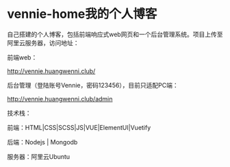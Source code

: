 # vennie-home我的个人博客

自己搭建的个人博客，包括前端响应式web网页和一个后台管理系统。项目上传至阿里云服务器，访问地址：

前端web：

http://vennie.huangwenni.club/

后台管理（登陆账号Vennie，密码123456），目前只适配PC端：

http://vennie.huangwenni.club/admin

技术栈：

前端：HTML|CSS|SCSS|JS|VUE|ElementUI|Vuetify

后端：Nodejs | Mongodb

服务器：阿里云Ubuntu
